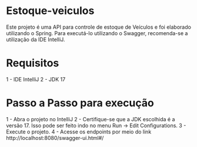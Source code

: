 # Estoque-veiculos
Este projeto é uma API para controle de estoque de Veículos e foi elaborado utilizando o Spring.
Para executá-lo utilizando o Swagger, recomenda-se a utilização da IDE IntelliJ.

# Requisitos
1 - IDE IntelliJ
2 - JDK 17

# Passo a Passo para execução
1 - Abra o projeto no IntelliJ
2 - Certifique-se que a JDK escolhida é a versão 17. Isso pode ser feito indo no menu Run -> Edit Configurations.
3 - Execute o projeto.
4 - Acesse os endpoints por meio do link http://localhost:8080/swagger-ui.html#/
